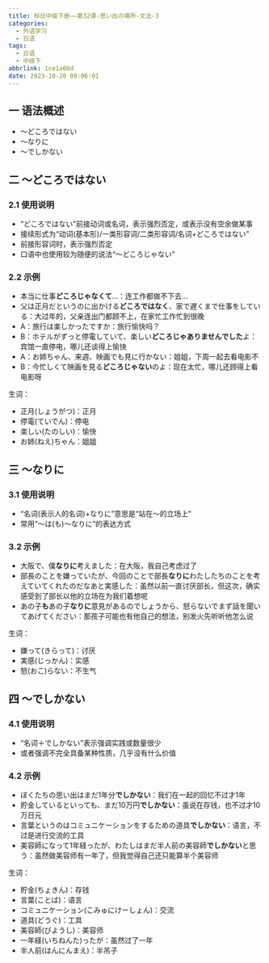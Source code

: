 ```yaml
---
title: 标日中级下册——第32课-思い出の場所-文法-3
categories:
  - 外语学习
  - 日语
tags:
  - 日语
  - 中级下
abbrlink: 1ce1a08d
date: 2023-10-20 09:06:01
---
```

## 一 语法概述

* ～どころではない
* ～なりに
* ～でしかない

<!--more-->

## 二 ～どころではない

### 2.1 使用说明

* “どころではない”前接动词或名词，表示强烈否定，或表示没有空余做某事
* 接续形式为“动词(基本形)/一类形容词/二类形容词/名词+どころではない”
* 前接形容词时，表示强烈否定
* 口语中也使用较为随便的说法“～どころじゃない”

### 2.2 示例

* 本当に仕事**どころじゃなくて**…：连工作都做不下去...
* 父は正月だというのに出かける**どころではなく**、家で遅くまで仕事をしている：大过年的，父亲连出门都顾不上，在家忙工作忙到很晚
* A：旅行は楽しかったですか：旅行愉快吗？
* B：ホテルがずっと停電していて、楽しい**どころじゃありませんでした**よ：宾馆一直停电，哪儿还谈得上愉快
* A：お姉ちゃん、来週、映画でも見に行かない：姐姐，下周一起去看电影不
* B：今忙しくて映画を見る**どころじゃない**のよ：现在太忙，哪儿还顾得上看电影呀

生词：

* 正月(しょうがつ)：正月
* 停電(ていでん)：停电
* 楽しい(たのしい)：愉快
* お姉(ねえ)ちゃん：姐姐

## 三 ～なりに

### 3.1 使用说明

* “名词(表示人的名词)+なりに”意思是“站在～的立场上”
* 常用“～は(も)～なりに”的表达方式

### 3.2 示例

* 大阪で、僕**なりに**考えました：在大阪，我自己考虑过了
* 部長のことを嫌っていたが、今回のことで部長**なりに**わたしたちのことを考えていてくれたのだなあと実感した：虽然以前一直讨厌部长，但这次，确实感受到了部长以他的立场在为我们着想呢
* あの子**も**あの子**なりに**意見があるのでしょうから、怒らないでまず話を聞いてあげてください：那孩子可能也有他自己的想法，别发火先听听他怎么说

生词：

* 嫌って(きらって)：讨厌
* 実感(じっかん)：实感
* 怒(おこ)らない：不生气


## 四 ～でしかない

### 4.1 使用说明

* “名词＋でしかない”表示强调实践或数量很少
* 或者强调不完全具备某种性质，几乎没有什么价值

### 4.2 示例

* ぼくたちの思い出はまだ1年分**でしかない**：我们在一起的回忆不过才1年
* 貯金しているといっても、まだ10万円**でしかない**：虽说在存钱，也不过才10万日元
* 言葉というのはコミュニケーションをするための道具**でしかない**：语言，不过是进行交流的工具
* 美容師になって1年経ったが、わたしはまだ半人前の美容師**でしかない**と思う：虽然做美容师有一年了，但我觉得自己还只能算半个美容师

生词：

* 貯金(ちょきん)：存钱
* 言葉(ことば)：语言
* コミュニケーション(こみゅにけーしょん)：交流
* 道具(どうぐ)：工具
* 美容師(びようし)：美容师
* 一年経(いちねんた)ったが：虽然过了一年
* 半人前(はんにんまえ)：半吊子

